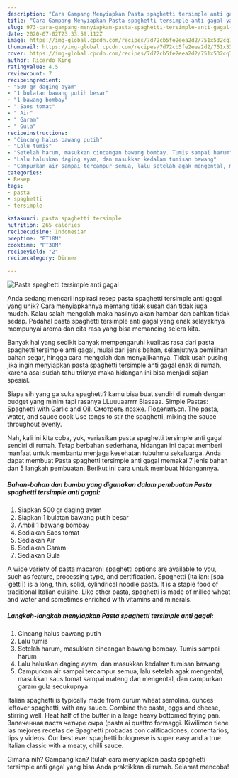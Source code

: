 ```yaml
---
description: "Cara Gampang Menyiapkan Pasta spaghetti tersimple anti gagal yang Enak"
title: "Cara Gampang Menyiapkan Pasta spaghetti tersimple anti gagal yang Enak"
slug: 973-cara-gampang-menyiapkan-pasta-spaghetti-tersimple-anti-gagal-yang-enak
date: 2020-07-02T23:33:59.112Z
image: https://img-global.cpcdn.com/recipes/7d72cb5fe2eea2d2/751x532cq70/pasta-spaghetti-tersimple-anti-gagal-foto-resep-utama.jpg
thumbnail: https://img-global.cpcdn.com/recipes/7d72cb5fe2eea2d2/751x532cq70/pasta-spaghetti-tersimple-anti-gagal-foto-resep-utama.jpg
cover: https://img-global.cpcdn.com/recipes/7d72cb5fe2eea2d2/751x532cq70/pasta-spaghetti-tersimple-anti-gagal-foto-resep-utama.jpg
author: Ricardo King
ratingvalue: 4.5
reviewcount: 7
recipeingredient:
- "500 gr daging ayam"
- "1 bulatan bawang putih besar"
- "1 bawang bombay"
- " Saos tomat"
- " Air"
- " Garam"
- " Gula"
recipeinstructions:
- "Cincang halus bawang putih"
- "Lalu tumis"
- "Setelah harum, masukkan cincangan bawang bombay. Tumis sampai harum"
- "Lalu haluskan daging ayam, dan masukkan kedalam tumisan bawang"
- "Campurkan air sampai tercampur semua, lalu setelah agak mengental, masukkan saus tomat sampai mateng dan mengental, dan campurkan garam gula secukupnya"
categories:
- Resep
tags:
- pasta
- spaghetti
- tersimple

katakunci: pasta spaghetti tersimple 
nutrition: 265 calories
recipecuisine: Indonesian
preptime: "PT18M"
cooktime: "PT38M"
recipeyield: "2"
recipecategory: Dinner

---
```



![Pasta spaghetti tersimple anti gagal](https://img-global.cpcdn.com/recipes/7d72cb5fe2eea2d2/751x532cq70/pasta-spaghetti-tersimple-anti-gagal-foto-resep-utama.jpg)

Anda sedang mencari inspirasi resep pasta spaghetti tersimple anti gagal yang unik? Cara menyiapkannya memang tidak susah dan tidak juga mudah. Kalau salah mengolah maka hasilnya akan hambar dan bahkan tidak sedap. Padahal pasta spaghetti tersimple anti gagal yang enak selayaknya mempunyai aroma dan cita rasa yang bisa memancing selera kita.

Banyak hal yang sedikit banyak mempengaruhi kualitas rasa dari pasta spaghetti tersimple anti gagal, mulai dari jenis bahan, selanjutnya pemilihan bahan segar, hingga cara mengolah dan menyajikannya. Tidak usah pusing jika ingin menyiapkan pasta spaghetti tersimple anti gagal enak di rumah, karena asal sudah tahu triknya maka hidangan ini bisa menjadi sajian spesial.

Siapa sih yang ga suka spaghetti? kamu bisa buat sendiri di rumah dengan budget yang minim tapi rasanya LLuuuaarrrr Biasaaa. Simple Pastas: Spaghetti with Garlic and Oil. Смотреть позже. Поделиться. The pasta, water, and sauce cook Use tongs to stir the spaghetti, mixing the sauce throughout evenly.


Nah, kali ini kita coba, yuk, variasikan pasta spaghetti tersimple anti gagal sendiri di rumah. Tetap berbahan sederhana, hidangan ini dapat memberi manfaat untuk membantu menjaga kesehatan tubuhmu sekeluarga. Anda dapat membuat Pasta spaghetti tersimple anti gagal memakai 7 jenis bahan dan 5 langkah pembuatan. Berikut ini cara untuk membuat hidangannya.

<!--inarticleads1-->

##### Bahan-bahan dan bumbu yang digunakan dalam pembuatan Pasta spaghetti tersimple anti gagal:

1. Siapkan 500 gr daging ayam
1. Siapkan 1 bulatan bawang putih besar
1. Ambil 1 bawang bombay
1. Sediakan  Saos tomat
1. Sediakan  Air
1. Sediakan  Garam
1. Sediakan  Gula


A wide variety of pasta macaroni spaghetti options are available to you, such as feature, processing type, and certification. Spaghetti (Italian: [spaˈɡetti]) is a long, thin, solid, cylindrical noodle pasta. It is a staple food of traditional Italian cuisine. Like other pasta, spaghetti is made of milled wheat and water and sometimes enriched with vitamins and minerals. 

<!--inarticleads2-->

##### Langkah-langkah menyiapkan Pasta spaghetti tersimple anti gagal:

1. Cincang halus bawang putih
1. Lalu tumis
1. Setelah harum, masukkan cincangan bawang bombay. Tumis sampai harum
1. Lalu haluskan daging ayam, dan masukkan kedalam tumisan bawang
1. Campurkan air sampai tercampur semua, lalu setelah agak mengental, masukkan saus tomat sampai mateng dan mengental, dan campurkan garam gula secukupnya


Italian spaghetti is typically made from durum wheat semolina. ounces leftover spaghetti, with any sauce. Combine the pasta, eggs and cheese, stirring well. Heat half of the butter in a large heavy bottomed frying pan. Запеченная паста четыре сыра (pasta ai quattro formaggi. Kiwilimon tiene las mejores recetas de Spaghetti probadas con calificaciones, comentarios, tips y videos. Our best ever spaghetti bolognese is super easy and a true Italian classic with a meaty, chilli sauce. 

Gimana nih? Gampang kan? Itulah cara menyiapkan pasta spaghetti tersimple anti gagal yang bisa Anda praktikkan di rumah. Selamat mencoba!
